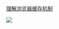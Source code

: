[理解浏览器缓存机制](https://www.jianshu.com/p/54cc04190252)

<img src="https://upload-images.jianshu.io/upload_images/3174701-8e74b69ad9376710?imageMogr2/auto-orient/" />